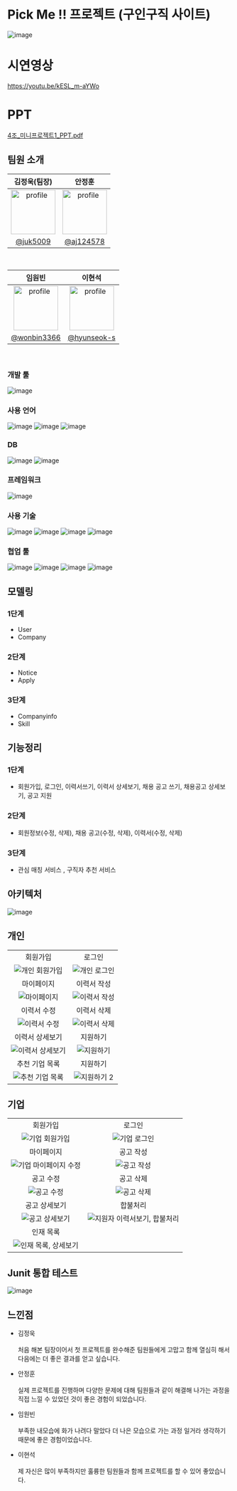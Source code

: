 
# Pick Me !! 프로젝트 (구인구직 사이트)

![image](https://github.com/juk5009/Springboot-MyBatis-Jsp-PickMe/assets/122331826/62aac9e1-a43e-4638-8760-ee516c1507b1)



# 시연영상

https://youtu.be/kESL_m-aYWo

# PPT

[4조_미니프로젝트1_PPT.pdf](https://github.com/juk5009/Springboot-MyBatis-Jsp-PickMe/files/11340898/4._.1_PPT.pdf)
</br>

 ## 팀원 소개


|                                                 김정욱(팀장)                                                  |                                                 안정훈                                                  |
| :-----------------------------------------------------------------------------------------------------: | :-----------------------------------------------------------------------------------------------------: | 
| <img src="https://avatars.githubusercontent.com/u/122331826?v=4" alt="profile" width="100" height="100"> | [<img src="https://avatars.githubusercontent.com/u/122362662?v=4" alt="profile" width="100" height="100">](https://avatars.githubusercontent.com/u/122331826?v=4) | 
|                                   [@juk5009](https://github.com/juk5009)                                   |                                 [@aj124578](https://github.com/aj124578)                                 |

<br>



|                                                 임원빈                                                  |                                                 이현석                                                  |
| :-----------------------------------------------------------------------------------------------------: | :-----------------------------------------------------------------------------------------------------: | 
| <img src="https://avatars.githubusercontent.com/u/122371902?v=4" alt="profile" width="100" height="100"> | <img src="https://avatars.githubusercontent.com/u/122357103?v=4" alt="profile" width="100" height="100"> | 
|                                   [@wonbin3366](https://github.com/wonbin3366)                               |                                 [@hyunseok-s](https://github.com/hyunseok9037)                                 

<br>


### 개발 툴<br>
![image](https://github.com/clean17/Village-Front-Project/assets/118657689/2a81747e-306b-43e3-9fa1-9adebb8b91d6)
 <br>
### 사용 언어<br>
![image](https://github.com/clean17/Village-Front-Project/assets/118657689/272a1dca-de7f-4e0d-85e2-7713799e7790)
![image](https://github.com/juk5009/Springboot-MyBatis-Jsp-PickMe/assets/122331826/df52daad-57a2-41ca-a0ef-4629b89c6dc0)
![image](https://github.com/juk5009/Springboot-MyBatis-Jsp-PickMe/assets/122331826/922ff227-a09f-45c4-a3af-c5c0285b3384)<br> 

### DB<br>
![image](https://github.com/clean17/Village-Front-Project/assets/118657689/a439e899-0ceb-44b5-9f88-2f648a31128f)
![image](https://github.com/clean17/Village-Front-Project/assets/118657689/546e397b-2d5a-4f70-b3f4-d6a46e1f8d7d) <br>

### 프레임워크<br>
![image](https://github.com/clean17/Village-Front-Project/assets/118657689/11426330-7c5f-4fd1-b0f4-16f30896867d) <br> 

### 사용 기술<br>
![image](https://github.com/juk5009/Springboot-MyBatis-Jsp-PickMe/assets/122331826/6e34af19-ad91-433b-a274-049f29574bb0)
![image](https://github.com/juk5009/Springboot-MyBatis-Jsp-PickMe/assets/122331826/2ed02e21-d3c5-4f37-a929-92b059a21b55)
![image](https://github.com/clean17/Village-Front-Project/assets/118657689/dd60862c-fa66-4dcd-b035-4be6f7507544)
![image](https://github.com/juk5009/Springboot-MyBatis-Jsp-PickMe/assets/122331826/a3c4701a-7f1d-4934-ab84-3be71c18089e)<br>

### 협업 툴<br>
![image](https://github.com/clean17/Village-Front-Project/assets/118657689/4da6dc79-8bda-4c09-af7d-ab38e7179191)
![image](https://github.com/clean17/Village-Front-Project/assets/118657689/44f52fdb-b6db-45cc-a58d-4b35289db93c)
![image](https://github.com/clean17/Village-Front-Project/assets/118657689/7fa02c32-4862-4391-97a9-b446b52f7150)
![image](https://github.com/clean17/Village-Front-Project/assets/118657689/30dccaf8-feff-459c-bb32-c7e857141b6b)



## 모델링
### 1단계
- User
- Company
### 2단계
- Notice
- Apply

### 3단계
- Companyinfo
- Skill

## 기능정리
### 1단계 
- 회원가입, 로그인, 이력서쓰기, 이력서 상세보기, 채용 공고 쓰기, 채용공고 상세보기, 공고 지원
### 2단계 
- 회원정보(수정, 삭제), 채용 공고(수정, 삭제), 이력서(수정, 삭제)
### 3단계
- 관심 매칭 서비스 , 구직자 추천 서비스



## 아키텍처

![image](https://github.com/juk5009/Springboot-MyBatis-Jsp-PickMe/assets/122331826/69036f18-0821-48ae-aaa8-93d76172387b)



## 개인

|||
|:--:|:--:|
|회원가입|로그인|
|![개인 회원가입](https://github.com/juk5009/Springboot-MyBatis-Jsp-PickMe/assets/122331826/1bd845f7-a61c-46e5-9b3c-011988378787)| ![개인 로그인](https://github.com/juk5009/Springboot-MyBatis-Jsp-PickMe/assets/122331826/84bb76b5-263d-456d-87d1-5ea619e2d01f)
|마이페이지|이력서 작성|
|![마이페이지](https://github.com/juk5009/Springboot-MyBatis-Jsp-PickMe/assets/122331826/8fc3e05a-645e-47ba-acdf-17cc3c54342a)|![이력서 작성](https://github.com/juk5009/Springboot-MyBatis-Jsp-PickMe/assets/122331826/a96c68d6-3919-4ea9-a96d-5fa1cabb188e)|
|이력서 수정|이력서 삭제|
|![이력서 수정](https://github.com/juk5009/Springboot-MyBatis-Jsp-PickMe/assets/122331826/dbafcc01-b330-431e-ae47-c88121bb6a0a)|![이력서 삭제](https://github.com/juk5009/Springboot-MyBatis-Jsp-PickMe/assets/122331826/33842ab4-dc4d-4189-bd9d-f83e9520aa44)|
|이력서 상세보기|지원하기|
|![이력서 상세보기](https://github.com/juk5009/Springboot-MyBatis-Jsp-PickMe/assets/122331826/df2b78bc-650a-4282-9d71-c7f3b8549dd8)|![지원하기](https://github.com/juk5009/Springboot-MyBatis-Jsp-PickMe/assets/122331826/dce545b3-feb9-4e4e-9a12-289107b0e548)|
|추천 기업 목록|지원하기|
|![추천 기업 목록](https://github.com/juk5009/Springboot-MyBatis-Jsp-PickMe/assets/122331826/95704555-4dc1-4e77-865c-eca03291dfc7)|![지원하기 2](https://github.com/juk5009/Springboot-MyBatis-Jsp-PickMe/assets/122331826/cfce3195-420c-4c1e-be04-accb1b17ae91)|</br>

## 기업

|||
|:--:|:--:|
|회원가입|로그인|
|![기업 회원가입](https://github.com/juk5009/Springboot-MyBatis-Jsp-PickMe/assets/122331826/ea745f71-04e9-4757-9735-d050d31567fa)| ![기업 로그인](https://github.com/juk5009/Springboot-MyBatis-Jsp-PickMe/assets/122331826/dfe216c4-88a2-4497-b636-9496e0280dc0)|
|마이페이지|공고 작성|
|![기업 마이페이지 수정](https://github.com/juk5009/Springboot-MyBatis-Jsp-PickMe/assets/122331826/811a6eab-f2f2-4b60-8911-f291bf9d21d9)|![공고 작성](https://github.com/juk5009/Springboot-MyBatis-Jsp-PickMe/assets/122331826/a7e75605-b89a-4f40-ba61-8ec1cbecf78e)|
|공고 수정|공고 삭제|
|![공고 수정](https://github.com/juk5009/Springboot-MyBatis-Jsp-PickMe/assets/122331826/dde90c6e-64ae-4ae0-a348-6e98487c4638)|![공고 삭제](https://github.com/juk5009/Springboot-MyBatis-Jsp-PickMe/assets/122331826/5a9d7576-c990-488d-8a36-8c626523a708)|
|공고 상세보기|합불처리|
|![공고 상세보기](https://github.com/juk5009/Springboot-MyBatis-Jsp-PickMe/assets/122331826/1f287b9c-4cc7-461d-b439-5b07fc772620)|![지원자 이력서보기, 합불처리](https://github.com/juk5009/Springboot-MyBatis-Jsp-PickMe/assets/122331826/d6e885db-df3e-4777-ae87-8d401fab2b4b)|
|인재 목록|
|![인재 목록, 상세보기](https://github.com/juk5009/Springboot-MyBatis-Jsp-PickMe/assets/122331826/e2e33ef7-3c73-4917-a525-280e33333869)|



## Junit 통합 테스트
![image](https://github.com/juk5009/Springboot-MyBatis-Jsp-PickMe/assets/122331826/aedb14c0-63fe-4410-aca5-d2c1ef2b731b)


## 느낀점

- 김정욱<br><br>
처음 해본 팀장이어서 첫 프로젝트를 완수해준 팀원들에게 고맙고 함께 열심히 해서 다음에는 더 좋은 결과를 얻고 싶습니다. <br>

- 안정훈<br><br>
실제 프로젝트를 진행하며 다양한 문제에 대해 팀원들과 같이 해결해 나가는 과정을 직접 느낄 수 있었던 것이 좋은 경험이 되었습니다. <br>

- 임원빈<br><br>
부족한 내모습에 화가 나려다 말았다 더 나은 모습으로 가는 과정 일거라 생각하기 때문에 좋은 경험이었습니다. <br>

- 이현석<br><br>
제 자신은 많이 부족하지만 훌륭한 팀원들과 함께 프로젝트를 할 수 있어 좋았습니다. <br>

